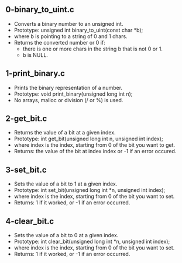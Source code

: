 ## 0-binary_to_uint.c
- Converts a binary number to an unsigned int.
- Prototype: unsigned int binary_to_uint(const char *b);
- where b is pointing to a string of 0 and 1 chars.
- Returns the converted number or 0 if:
	- there is one or more chars in the string b that is not 0 or 1.
	- b is NULL.
## 1-print_binary.c
-  Prints the binary representation of a number.
- Prototype: void print_binary(unsigned long int n);
- No arrays, malloc or division (/ or %) is used.
## 2-get_bit.c
- Returns the value of a bit at a given index.
- Prototype: int get_bit(unsigned long int n, unsigned int index);
- where index is the index, starting from 0 of the bit you want to get.
- Returns: the value of the bit at index index or -1 if an error occured.
## 3-set_bit.c
- Sets the value of a bit to 1 at a given index.
- Prototype: int set_bit(unsigned long int *n, unsigned int index);
- where index is the index, starting from 0 of the bit you want to set.
- Returns: 1 if it worked, or -1 if an error occurred.
## 4-clear_bit.c
- Sets the value of a bit to 0 at a given index.
- Prototype: int clear_bit(unsigned long int *n, unsigned int index);
- where index is the index, starting from 0 of the bit you want to set.
- Returns: 1 if it worked, or -1 if an error occurred.
